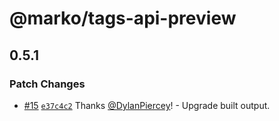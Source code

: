 # @marko/tags-api-preview

## 0.5.1

### Patch Changes

- [#15](https://github.com/marko-js/tags-api-preview/pull/15) [`e37c4c2`](https://github.com/marko-js/tags-api-preview/commit/e37c4c2ab0d8b7f691394c8f88b968a44a4ff00e) Thanks [@DylanPiercey](https://github.com/DylanPiercey)! - Upgrade built output.
